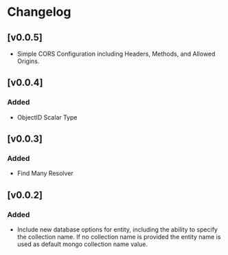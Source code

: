 # Changelog

## [v0.0.5]
- Simple CORS Configuration including Headers, Methods, and Allowed Origins.

## [v0.0.4]

### Added
- ObjectID Scalar Type

## [v0.0.3]

### Added
- Find Many Resolver

## [v0.0.2]

### Added
- Include new database options for entity, including the ability to specify the collection name. If no collection name is provided the entity name is used as default mongo collection name value.
